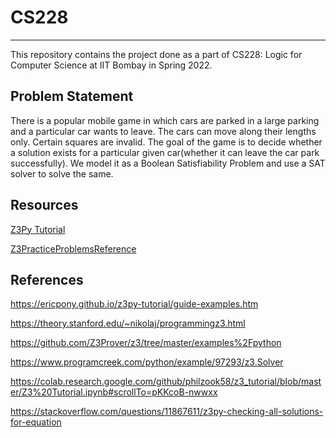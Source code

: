 # CS228
---
This repository contains the project done as a part of CS228: Logic for Computer Science at IIT Bombay in Spring 2022.

## Problem Statement

There is a popular mobile game in which cars are parked in a large parking and a particular car wants to leave. The cars can move along their lengths only. Certain squares are invalid. The goal of the game is to decide whether a solution exists for a particular given car(whether it can leave the car park successfully). We model it as a Boolean Satisfiability Problem and use a SAT solver to solve the same.

## Resources

[Z3Py Tutorial](https://ericpony.github.io/z3py-tutorial/guide-examples.htm)

[Z3PracticeProblemsReference](https://drive.google.com/drive/folders/1n56Nc8T1ti4MNwblXOnDWU1rm3msbk0C?usp=sharing)

## References

https://ericpony.github.io/z3py-tutorial/guide-examples.htm

https://theory.stanford.edu/~nikolaj/programmingz3.html

https://github.com/Z3Prover/z3/tree/master/examples%2Fpython

https://www.programcreek.com/python/example/97293/z3.Solver

https://colab.research.google.com/github/philzook58/z3_tutorial/blob/master/Z3%20Tutorial.ipynb#scrollTo=pKKcoB-nwwxx

https://stackoverflow.com/questions/11867611/z3py-checking-all-solutions-for-equation
